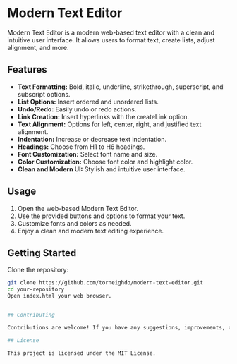 # Modern Text Editor


Modern Text Editor is a modern web-based text editor with a clean and intuitive user interface. It allows users to format text, create lists, adjust alignment, and more.

## Features

- **Text Formatting:** Bold, italic, underline, strikethrough, superscript, and subscript options.
- **List Options:** Insert ordered and unordered lists.
- **Undo/Redo:** Easily undo or redo actions.
- **Link Creation:** Insert hyperlinks with the createLink option.
- **Text Alignment:** Options for left, center, right, and justified text alignment.
- **Indentation:** Increase or decrease text indentation.
- **Headings:** Choose from H1 to H6 headings.
- **Font Customization:** Select font name and size.
- **Color Customization:** Choose font color and highlight color.
- **Clean and Modern UI:** Stylish and intuitive user interface.

## Usage

1. Open the web-based Modern Text Editor.
2. Use the provided buttons and options to format your text.
3. Customize fonts and colors as needed.
4. Enjoy a clean and modern text editing experience.

## Getting Started

Clone the repository:

```bash
git clone https://github.com/torneighdo/modern-text-editor.git
cd your-repository
Open index.html your web browser.


## Contributing

Contributions are welcome! If you have any suggestions, improvements, or bug fixes, feel free to submit a pull request.

## License

This project is licensed under the MIT License.
